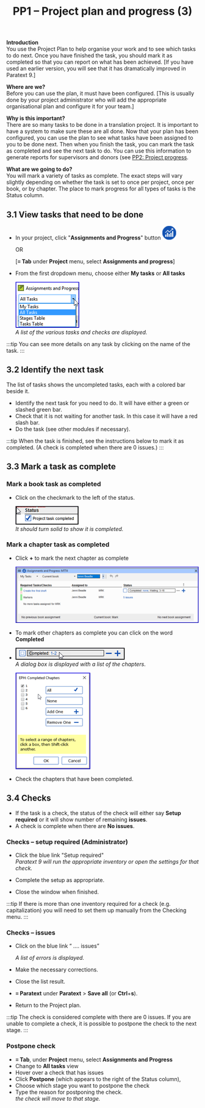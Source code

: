 ﻿---
title: 3. PP1 – Project plan and progress (3)
--- 

**Introduction**  
You use the Project Plan to help organise your work and to see which tasks to do next. Once you have finished the task, you should mark it as completed so that you can report on what has been achieved. [If you have used an earlier version, you will see that it has dramatically improved in Paratext 9.]

**Where are we?**  
Before you can use the plan, it must have been configured. [This is usually done by your project administrator who will add the appropriate organisational plan and configure it for your team.]

**Why is this important?**  
There are so many tasks to be done in a translation project. It is important to have a system to make sure these are all done. Now that your plan has been configured, you can use the plan to see what tasks have been assigned to you to be done next. Then when you finish the task, you can mark the task as completed and see the next task to do. You can use this information to generate reports for supervisors and donors (see [PP2: Project progress](6.PP2.md).

**What are we going to do?**  
You will mark a variety of tasks as complete. The exact steps will vary slightly depending on whether the task is set to once per project, once per book, or by chapter. The place to mark progress for all types of tasks is the Status column.

## 3.1 View tasks that need to be done

-   In your project, click "**Assignments and Progress**" button ![](../media/03751d97bff94e04afee1ef9c87c4d22.png)

    OR

    [**≡ Tab** under **Project** menu, select **Assignments and progress**]

-   From the first dropdown menu, choose either **My tasks** or **All tasks**

    ![](../media/88de36d54c509d1316babd1b7253efc5.png)  
    *A list of the various tasks and checks are displayed.*

:::tip
You can see more details on any task by clicking on the name of the task.
:::

## 3.2 Identify the next task

The list of tasks shows the uncompleted tasks, each with a colored bar beside it.

-   Identify the next task for you need to do. It will have either a green or slashed green bar.
-   Check that it is not waiting for another task. In this case it will have a red slash bar.
-   Do the task (see other modules if necessary).

:::tip
When the task is finished, see the instructions below to mark it as completed. (A check is completed when there are 0 issues.)
:::

## 3.3 Mark a task as complete

### Mark a book task as completed

-   Click on the checkmark to the left of the status.

    ![](../media/e7f0dce290e93fc005ea761da0f7ed23.png)  
    *It should turn solid to show it is completed.*

### Mark a chapter task as completed

-   Click **+** to mark the next chapter as complete

    ![](../media/d6dc2e25549769d056778dfb6449a9e1.png)

-   To mark other chapters as complete you can click on the word **Completed**
-   ![](../media/2c4b7afffd2875b89c569c46c1067352.png)  
    *A dialog box is displayed with a list of the chapters*.

    ![](../media/7efa90ca176b6af0392c215d30acdb51.png)

-   Check the chapters that have been completed.

## 3.4 Checks

-   If the task is a check, the status of the check will either say **Setup required** or it will show number of remaining **issues**.
-   A check is complete when there are **No issues**.

### Checks – setup required (Administrator)

-   Click the blue link "Setup required"  
    *Paratext 9 will run the appropriate inventory or open the settings for that check.*

-   Complete the setup as appropriate.
-   Close the window when finished.

:::tip
If there is more than one inventory required for a check (e.g. capitalization) you will need to set them up manually from the Checking menu.
:::

### Checks – issues

-   Click on the blue link “ …. issues”

    *A list of errors is displayed.*

-   Make the necessary corrections.
-   Close the list result.
-   **≡ Paratext** under **Paratext** \> **Save all** (or **Ctrl**+**s**).
-   Return to the Project plan.

:::tip
The check is considered complete with there are 0 issues. If you are unable to complete a check, it is possible to postpone the check to the next stage.
:::

### Postpone check

-   **≡ Tab**, under **Project** menu, select **Assignments and Progress**
-   Change to **All tasks** view
-   Hover over a check that has issues
-   Click **Postpone** (which appears to the right of the Status column),
-   Choose which stage you want to postpone the check
-   Type the reason for postponing the check.  
    *the check will move to that stage.*

